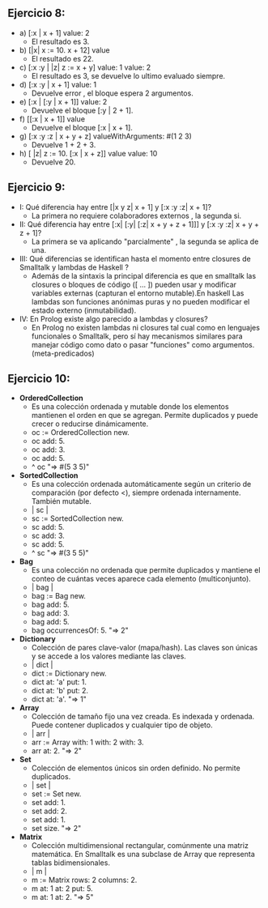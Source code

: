 ## Ejercicio 8:
- a) [:x | x + 1] value: 2
    - El resultado es 3.
- b) [|x| x := 10. x + 12] value
    - El resultado es 22.
- c) [:x :y | |z| z := x + y] value: 1 value: 2
    - El resultado es 3, se devuelve lo ultimo evaluado siempre.
- d) [:x :y | x + 1] value: 1
    - Devuelve error , el bloque espera 2 argumentos.
- e) [:x | [:y | x + 1]] value: 2
    - Devuelve el bloque [:y | 2 + 1].
- f) [[:x | x + 1]] value
    - Devuelve el bloque [:x | x + 1].
- g) [:x :y :z | x + y + z] valueWithArguments: #(1 2 3)
    - Devuelve 1 + 2 + 3.
- h) [ |z| z := 10. [:x | x + z]] value value: 10
    - Devuelve 20.


## Ejercicio 9:
- I: Qué diferencia hay entre [|x y z| x + 1] y [:x :y :z| x + 1]?
    - La primera no requiere colaboradores externos , la segunda si.
- II: Qué diferencia hay entre [:x| [:y| [:z| x + y + z + 1]]] y [:x :y :z| x + y + z + 1]?
    - La primera se va aplicando "parcialmente" , la segunda se aplica de una.
- III: Qué diferencias se identifican hasta el momento entre closures de Smalltalk y lambdas de Haskell ?
    - Además de la sintaxis la principal diferencia es que en smalltalk las closures o bloques de código ([ ... ]) pueden usar y modificar variables externas (capturan el entorno mutable).En haskell Las lambdas son funciones anónimas puras y no pueden modificar el estado externo (inmutabilidad).
- IV: En Prolog existe algo parecido a lambdas y closures?
    - En Prolog no existen lambdas ni closures tal cual como en lenguajes funcionales o Smalltalk, pero sí hay mecanismos similares para manejar código como dato o pasar "funciones" como argumentos.(meta-predicados)

## Ejercicio 10:
- **OrderedCollection**
    - Es una colección ordenada y mutable donde los elementos mantienen el orden en que se agregan. Permite duplicados y puede crecer o reducirse dinámicamente.
    - oc := OrderedCollection new.
    - oc add: 5.
    - oc add: 3.
    - oc add: 5.
    - ^ oc "=> #(5 3 5)"
- **SortedCollection**
    - Es una colección ordenada automáticamente según un criterio de comparación (por defecto <), siempre ordenada internamente. También mutable.
    - | sc |
    - sc := SortedCollection new.
    - sc add: 5.
    - sc add: 3.
    - sc add: 5.
    - ^ sc "=> #(3 5 5)"
- **Bag**
    - Es una colección no ordenada que permite duplicados y mantiene el conteo de cuántas veces aparece cada elemento (multiconjunto).
    - | bag |
    - bag := Bag new.
    - bag add: 5.
    - bag add: 3.
    - bag add: 5.
    - bag occurrencesOf: 5. "=> 2"
- **Dictionary**
    - Colección de pares clave-valor (mapa/hash). Las claves son únicas y se accede a los valores mediante las claves.
    - | dict |
    - dict := Dictionary new.
    - dict at: 'a' put: 1.
    - dict at: 'b' put: 2.
    - dict at: 'a'. "=> 1"
- **Array**
    - Colección de tamaño fijo una vez creada. Es indexada y ordenada. Puede contener duplicados y cualquier tipo de objeto.
    - | arr |
    - arr := Array with: 1 with: 2 with: 3.
    - arr at: 2. "=> 2"
- **Set**
    - Colección de elementos únicos sin orden definido. No permite duplicados.
    - | set |
    - set := Set new.
    - set add: 1.
    - set add: 2.
    - set add: 1.
    - set size. "=> 2"
- **Matrix**
    - Colección multidimensional rectangular, comúnmente una matriz matemática. En Smalltalk es una subclase de Array que representa tablas bidimensionales.
    - | m |
    - m := Matrix rows: 2 columns: 2.
    - m at: 1 at: 2 put: 5.
    - m at: 1 at: 2. "=> 5"






